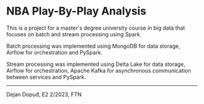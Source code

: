 # NBA Play-By-Play Analysis

This is a project for a master's degree university course in big data that focuses on batch and stream processing using Spark.

Batch processing was implemented using MongoDB for data storage, Airflow for orchestration and PySpark.

Stream processing was implemented using Delta Lake for data storage, Airflow for orchestration, Apache Kafka for asynchronous communication between services and PySpark.

<hr>
Dejan Dopuđ, E2 2/2023, FTN